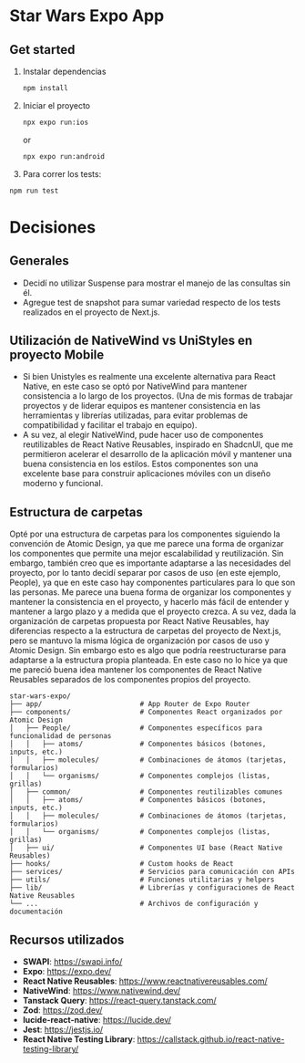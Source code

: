 # Star Wars Expo App

## Get started

1. Instalar dependencias

   ```bash
   npm install
   ```

2. Iniciar el proyecto

   ```bash
   npx expo run:ios
   ```

   or

   ```bash
   npx expo run:android
   ```

  3. Para correr los tests:

   ```bash
   npm run test
   ```

# Decisiones

## Generales
- Decidí no utilizar Suspense para mostrar el manejo de las consultas sin él.
- Agregue test de snapshot para sumar variedad respecto de los tests realizados en el proyecto de Next.js.


## Utilización de NativeWind vs UniStyles en proyecto Mobile
- Si bien Unistyles es realmente una excelente alternativa para React Native, en este caso se optó por NativeWind para mantener consistencia a lo largo de los proyectos. (Una de mis formas de trabajar proyectos y de liderar equipos es mantener consistencia en las herramientas y librerías utilizadas, para evitar problemas de compatibilidad y facilitar el trabajo en equipo).
- A su vez, al elegir NativeWind, pude hacer uso de componentes reutilizables de React Native Reusables, inspirado en ShadcnUI, que me permitieron acelerar el desarrollo de la aplicación móvil y mantener una buena consistencia en los estilos. Estos componentes son una excelente base para construir aplicaciones móviles con un diseño moderno y funcional.

## Estructura de carpetas
Opté por una estructura de carpetas para los componentes siguiendo la convención de Atomic Design, ya que me parece una forma de organizar los componentes que permite una mejor escalabilidad y reutilización. Sin embargo, también creo que es importante adaptarse a las necesidades del proyecto, por lo tanto decidí separar por casos de uso (en este ejemplo, People), ya que en este caso hay componentes particulares para lo que son las personas. Me parece una buena forma de organizar los componentes y mantener la consistencia en el proyecto, y hacerlo más fácil de entender y mantener a largo plazo y a medida que el proyecto crezca.
A su vez, dada la organización de carpetas propuesta por React Native Reusables, hay diferencias respecto a la estructura de carpetas del proyecto de Next.js, pero se mantuvo la misma lógica de organización por casos de uso y Atomic Design. Sin embargo esto es algo que podría reestructurarse para adaptarse a la estructura propia planteada. En este caso no lo hice ya que me pareció buena idea mantener los componentes de React Native Reusables separados de los componentes propios del proyecto.

```
star-wars-expo/
├── app/                        # App Router de Expo Router
├── components/                 # Componentes React organizados por Atomic Design
│   ├── People/                 # Componentes específicos para funcionalidad de personas
│   │   ├── atoms/              # Componentes básicos (botones, inputs, etc.)
│   │   ├── molecules/          # Combinaciones de átomos (tarjetas, formularios)
│   │   └── organisms/          # Componentes complejos (listas, grillas)
│   ├── common/                 # Componentes reutilizables comunes
│   │   ├── atoms/              # Componentes básicos (botones, inputs, etc.)
│   │   ├── molecules/          # Combinaciones de átomos (tarjetas, formularios)
│   │   └── organisms/          # Componentes complejos (listas, grillas)
│   ├── ui/                     # Componentes UI base (React Native Reusables)
├── hooks/                      # Custom hooks de React
├── services/                   # Servicios para comunicación con APIs
├── utils/                      # Funciones utilitarias y helpers
├── lib/                        # Librerías y configuraciones de React Native Reusables
└── ...                         # Archivos de configuración y documentación
```


## Recursos utilizados
- **SWAPI**: https://swapi.info/
- **Expo**: https://expo.dev/
- **React Native Reusables**: https://www.reactnativereusables.com/
- **NativeWind**: https://www.nativewind.dev/
- **Tanstack Query**: https://react-query.tanstack.com/
- **Zod**: https://zod.dev/
- **lucide-react-native**: https://lucide.dev/
- **Jest**: https://jestjs.io/
- **React Native Testing Library**: https://callstack.github.io/react-native-testing-library/

